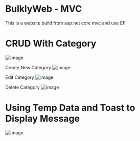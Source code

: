 # BulklyWeb - MVC

This is a website build from asp.net core mvc and use EF

# CRUD With Category
![image](https://github.com/JustEmty/BulklyWeb---MVC/assets/94843952/28087b04-b2a9-491a-9437-fe8c93836fab)

Create New Category
![image](https://github.com/JustEmty/BulklyWeb---MVC/assets/94843952/a5b8a802-37b7-4625-b91e-8fd2eb21f0cc)

Edit Category
![image](https://github.com/JustEmty/BulklyWeb---MVC/assets/94843952/aec419e7-2a8e-42a7-a2be-d2904504ef33)

Delete Category
![image](https://github.com/JustEmty/BulklyWeb---MVC/assets/94843952/b6ae5e6b-36aa-4f67-97f4-428ccb84a7a8)

# Using Temp Data and Toast to Display Message
![image](https://github.com/JustEmty/BulklyWeb---MVC/assets/94843952/739ebd49-3529-4a03-94d8-f005e879ed76)
